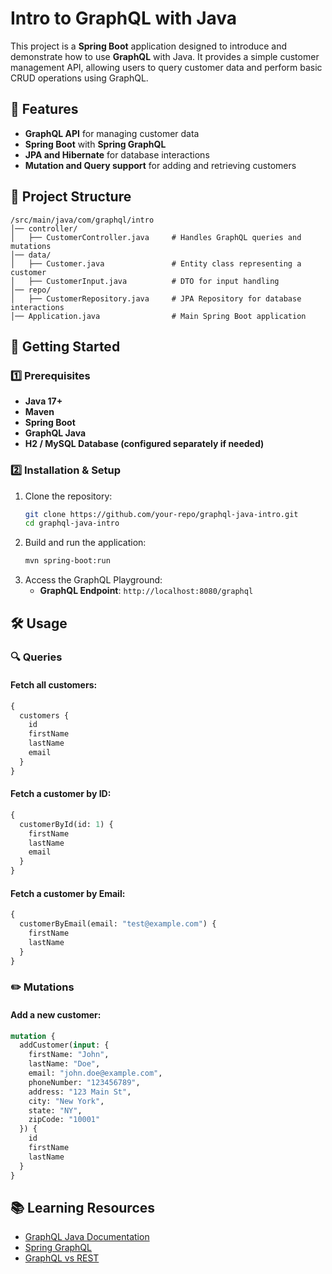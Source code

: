 # Intro to GraphQL with Java

This project is a **Spring Boot** application designed to introduce and demonstrate how to use **GraphQL** with Java. It provides a simple customer management API, allowing users to query customer data and perform basic CRUD operations using GraphQL.

## 📌 Features
- **GraphQL API** for managing customer data
- **Spring Boot** with **Spring GraphQL**
- **JPA and Hibernate** for database interactions
- **Mutation and Query support** for adding and retrieving customers

## 📂 Project Structure
```
/src/main/java/com/graphql/intro
│── controller/
│   ├── CustomerController.java     # Handles GraphQL queries and mutations
│── data/
│   ├── Customer.java               # Entity class representing a customer
│   ├── CustomerInput.java          # DTO for input handling
│── repo/
│   ├── CustomerRepository.java     # JPA Repository for database interactions
│── Application.java                # Main Spring Boot application
```

## 🚀 Getting Started

### 1️⃣ Prerequisites
- **Java 17+**
- **Maven**
- **Spring Boot**
- **GraphQL Java**
- **H2 / MySQL Database (configured separately if needed)**

### 2️⃣ Installation & Setup
1. Clone the repository:
   ```sh
   git clone https://github.com/your-repo/graphql-java-intro.git
   cd graphql-java-intro
   ```
2. Build and run the application:
   ```sh
   mvn spring-boot:run
   ```
3. Access the GraphQL Playground:
    - **GraphQL Endpoint**: `http://localhost:8080/graphql`

## 🛠 Usage

### 🔍 Queries
#### Fetch all customers:
```graphql
{
  customers {
    id
    firstName
    lastName
    email
  }
}
```
#### Fetch a customer by ID:
```graphql
{
  customerById(id: 1) {
    firstName
    lastName
    email
  }
}
```

#### Fetch a customer by Email:
```graphql
{
  customerByEmail(email: "test@example.com") {
    firstName
    lastName
  }
}
```

### ✏️ Mutations
#### Add a new customer:
```graphql
mutation {
  addCustomer(input: {
    firstName: "John",
    lastName: "Doe",
    email: "john.doe@example.com",
    phoneNumber: "123456789",
    address: "123 Main St",
    city: "New York",
    state: "NY",
    zipCode: "10001"
  }) {
    id
    firstName
    lastName
  }
}
```

## 📚 Learning Resources
- [GraphQL Java Documentation](https://www.graphql-java.com/documentation/)
- [Spring GraphQL](https://docs.spring.io/spring-graphql/docs/current/reference/html/)
- [GraphQL vs REST](https://graphql.org/learn/comparison/)


